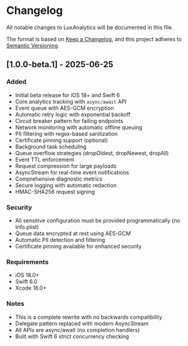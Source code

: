 # Changelog

All notable changes to LuxAnalytics will be documented in this file.

The format is based on [Keep a Changelog](https://keepachangelog.com/en/1.0.0/),
and this project adheres to [Semantic Versioning](https://semver.org/spec/v2.0.0.html).

## [1.0.0-beta.1] - 2025-06-25

### Added
- Initial beta release for iOS 18+ and Swift 6
- Core analytics tracking with `async/await` API
- Event queue with AES-GCM encryption
- Automatic retry logic with exponential backoff
- Circuit breaker pattern for failing endpoints
- Network monitoring with automatic offline queuing
- PII filtering with regex-based sanitization
- Certificate pinning support (optional)
- Background task scheduling
- Queue overflow strategies (dropOldest, dropNewest, dropAll)
- Event TTL enforcement
- Request compression for large payloads
- AsyncStream for real-time event notifications
- Comprehensive diagnostic metrics
- Secure logging with automatic redaction
- HMAC-SHA256 request signing

### Security
- All sensitive configuration must be provided programmatically (no Info.plist)
- Queue data encrypted at rest using AES-GCM
- Automatic PII detection and filtering
- Certificate pinning available for enhanced security

### Requirements
- iOS 18.0+
- Swift 6.0
- Xcode 16.0+

### Notes
- This is a complete rewrite with no backwards compatibility
- Delegate pattern replaced with modern AsyncStream
- All APIs are async/await (no completion handlers)
- Built with Swift 6 strict concurrency checking